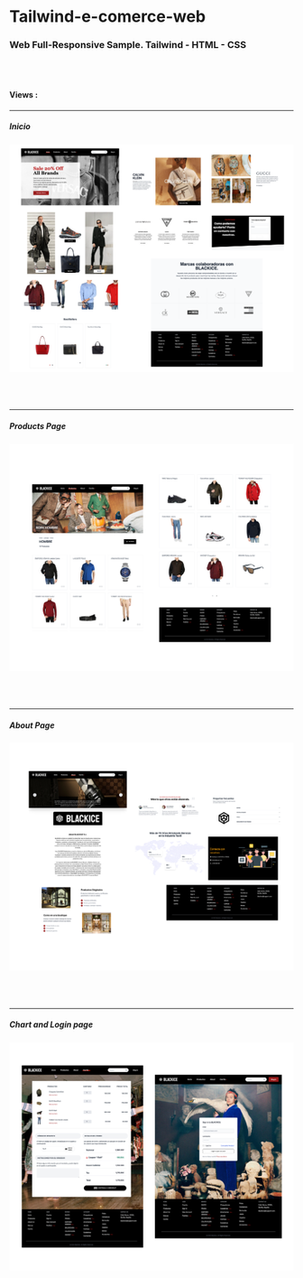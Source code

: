 # Tailwind-e-comerce-web
### Web Full-Responsive Sample. Tailwind - HTML - CSS
<br>
<br>

#### Views :
---
##### Inicio
##### ![Inicio](https://github.com/DavidRodriguez00/tailwind-e-comerce-web/blob/main/img/mockup/inicio.png)
<br>

###
---
##### Products Page
##### ![Productos](https://github.com/DavidRodriguez00/tailwind-e-comerce-web/blob/main/img/mockup/producto.png)
<br>

###
---
##### About Page
##### ![About](https://github.com/DavidRodriguez00/tailwind-e-comerce-web/blob/main/img/mockup/about.png)
<br>

###
---
##### Chart and Login page
##### ![Extras](https://github.com/DavidRodriguez00/tailwind-e-comerce-web/blob/main/img/mockup/extras.png)
